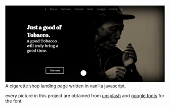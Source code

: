 ![Screenshot](https://raw.githubusercontent.com/Febri-i/cigarette-site/main/thumbnail.png)
A cigarette shop landing page written in vanilla javascript.  

every picture in this project are obtained from [unsplash](https://unsplash.com) and [google fonts](https://fonts.google.com) for the font

